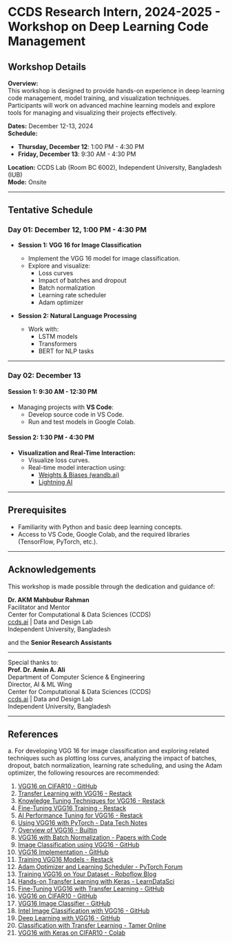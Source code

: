 # CCDS Research Intern, 2024-2025 - Workshop on Deep Learning Code Management

## Workshop Details

**Overview:**  
This workshop is designed to provide hands-on experience in deep learning code management, model training, and visualization techniques. Participants will work on advanced machine learning models and explore tools for managing and visualizing their projects effectively.

**Dates:** December 12-13, 2024  
**Schedule:**  
- **Thursday, December 12**: 1:00 PM - 4:30 PM  
- **Friday, December 13**: 9:30 AM - 4:30 PM  

**Location:** CCDS Lab (Room BC 6002), Independent University, Bangladesh (IUB)  
**Mode:** Onsite  



---

## Tentative Schedule

### **Day 01: December 12, 1:00 PM - 4:30 PM**
- **Session 1: VGG 16 for Image Classification**
  - Implement the VGG 16 model for image classification.
  - Explore and visualize:
    - Loss curves
    - Impact of batches and dropout
    - Batch normalization
    - Learning rate scheduler
    - Adam optimizer

- **Session 2: Natural Language Processing**
  - Work with:
    - LSTM models
    - Transformers
    - BERT for NLP tasks

---

### **Day 02: December 13**
#### **Session 1: 9:30 AM - 12:30 PM**
- Managing projects with **VS Code**:
  - Develop source code in VS Code.
  - Run and test models in Google Colab.

#### **Session 2: 1:30 PM - 4:30 PM**
- **Visualization and Real-Time Interaction:**
  - Visualize loss curves.
  - Real-time model interaction using:
    - [Weights & Biases (wandb.ai)](https://wandb.ai)
    - [Lightning AI](https://lightning.ai)

---

## Prerequisites
- Familiarity with Python and basic deep learning concepts.
- Access to VS Code, Google Colab, and the required libraries (TensorFlow, PyTorch, etc.).

---
## Acknowledgements

This workshop is made possible through the dedication and guidance of:

**Dr. AKM Mahbubur Rahman**  
  Facilitator and Mentor  
  Center for Computational & Data Sciences (CCDS)  
  [ccds.ai](https://ccds.ai) | Data and Design Lab  
  Independent University, Bangladesh  

  and the **Senior Research Assistants**  

---

Special thanks to:  
**Prof. Dr. Amin A. Ali**  
Department of Computer Science & Engineering  
Director, AI & ML Wing  
Center for Computational & Data Sciences (CCDS)  
[ccds.ai](https://ccds.ai) | Data and Design Lab  
Independent University, Bangladesh  



---

## References

a. For developing VGG 16 for image classification and exploring related techniques such as plotting loss curves, analyzing the impact of batches, dropout, batch normalization, learning rate scheduling, and using the Adam optimizer, the following resources are recommended:

1. [VGG16 on CIFAR10 - GitHub](https://github.com/aknakshay/VGG16---CIFAR10/blob/master/VGG16.ipynb)
2. [Transfer Learning with VGG16 - Restack](https://www.restack.io/p/vgg16-pytorch-answer-transfer-learning-cat-ai)
3. [Knowledge Tuning Techniques for VGG16 - Restack](https://www.restack.io/p/vgg16-knowledge-tuning-techniques-cat-ai)
4. [Fine-Tuning VGG16 Training - Restack](https://www.restack.io/p/fine-tuning-answer-vgg16-training-cat-ai)
5. [AI Performance Tuning for VGG16 - Restack](https://www.restack.io/p/ai-performance-tuning-answer-vgg16-tuning-cat-ai)
6. [Using VGG16 with PyTorch - Data Tech Notes](https://www.datatechnotes.com/2024/10/how-to-use-vgg-model-with-pytorch.html)
7. [Overview of VGG16 - Builtin](https://builtin.com/machine-learning/vgg16)
8. [VGG16 with Batch Normalization - Papers with Code](https://paperswithcode.com/model/vgg?variant=vgg-16-with-batch-normalization)
9. [Image Classification using VGG16 - GitHub](https://github.com/Adithia88/Image-Classification-using-VGG16)
10. [VGG16 Implementation - GitHub](https://github.com/trzy/VGG16)
11. [Training VGG16 Models - Restack](https://www.restack.io/p/neural-networks-answer-training-vgg16-models-cat-ai)
12. [Adam Optimizer and Learning Scheduler - PyTorch Forum](https://discuss.pytorch.org/t/with-adam-optimizer-is-it-necessary-to-use-a-learning-scheduler/66477)
13. [Training VGG16 on Your Dataset - Roboflow Blog](https://blog.roboflow.com/how-to-train-a-vgg-16-image-classification-model-on-your-own-dataset/)
14. [Hands-on Transfer Learning with Keras - LearnDataSci](https://www.learndatasci.com/tutorials/hands-on-transfer-learning-keras/)
15. [Fine-Tuning VGG16 with Transfer Learning - GitHub](https://github.com/AbdulrahmanElshafie/Fine-Tuning-VGG16---Image-Classification-with-Transfer-Learning-and-Fine-Tuning)
16. [VGG16 on CIFAR10 - GitHub](https://github.com/aknakshay/VGG16---CIFAR10)
17. [VGG16 Image Classifier - GitHub](https://github.com/artificialcoder02/Vgg16_Image_Classifier)
18. [Intel Image Classification with VGG16 - GitHub](https://github.com/nisarbalti4/Intel-Image-Classification-with-VGG16---Transfer-Learning-and-Fine-Tuning)
19. [Deep Learning with VGG16 - GitHub](https://github.com/KhushiBhadange/Deep-Learning-Image-Recognition-with-VGG16)
20. [Classification with Transfer Learning - Tamer Online](https://tameronline.github.io/Classification-with-Transfer-Learning/)
21. [VGG16 with Keras on CIFAR10 - Colab](https://colab.research.google.com/github/pravinkr/vgg16-cifar10-with-keras/blob/master/cifar_10_with_VGG16_keras.ipynb)
